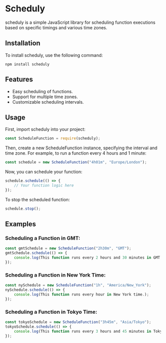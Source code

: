 # Scheduly

scheduly is a simple JavaScript library for scheduling function executions based on specific timings and various time zones.

## Installation

To install scheduly, use the following command:
```bach
npm install scheduly
```

## Features

- Easy scheduling of functions.
- Support for multiple time zones.
- Customizable scheduling intervals.

## Usage

First, import scheduly into your project:

```js
const ScheduleFunction = require(scheduly);
```
Then, create a new ScheduleFunction instance, specifying the interval and time zone. For example, to run a function every 4 hours and 1 minute:
```js
const schedule = new ScheduleFunction("4h01m", "Europe/London");
```
Now, you can schedule your function:
```js
schedule.schedule(() => {
    // Your function logic here
});
```

To stop the scheduled function:
```js
schedule.stop();
```
## Examples

### Scheduling a Function in GMT:
```js
const gmtSchedule = new ScheduleFunction("2h30m", "GMT");
gmtSchedule.schedule(() => {
    console.log(This function runs every 2 hours and 30 minutes in GMT.);
});
```

### Scheduling a Function in New York Time:
```js
const nySchedule = new ScheduleFunction("1h", "America/New_York");
nySchedule.schedule(() => {
    console.log(This function runs every hour in New York time.);
});
```
### Scheduling a Function in Tokyo Time:
```js
const tokyoSchedule = new ScheduleFunction("3h45m", "Asia/Tokyo");
tokyoSchedule.schedule(() => {
    console.log(This function runs every 3 hours and 45 minutes in Tokyo time.);
});
```

